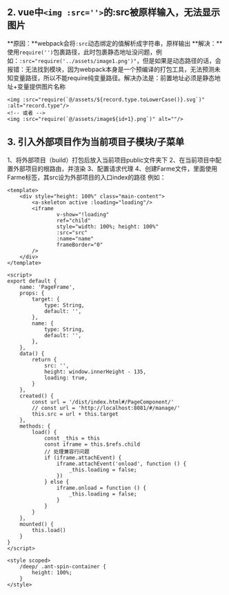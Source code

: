 ## 2. vue中`<img :src=''>`的:src被原样输入，无法显示图片
**原因：**webpack会将`:src`动态绑定的值解析成字符串，原样输出
**解决：**使用`require('')`包裹路径，此时包裹静态地址没问题，例如：`:src="require('../assets/image1.png')"`，但是如果是动态路径的话，会报错：无法找到模块，因为webpack本身是一个预编译的打包工具，无法预测未知变量路径，所以不能require纯变量路径。解决办法是：前置地址必须是静态地址+变量提供图片名称
```
<img :src="require(`@/assets/${record.type.toLowerCase()}.svg`)" :alt="record.type"/>
<!-- 或者 -->
<img :src="require(`@/assets/image${id+1}.png`)" alt=""/>
```
## 3. 引入外部项目作为当前项目子模块/子菜单
1、将外部项目（build）打包后放入当前项目public文件夹下
2、在当前项目中配置外部项目的根路由，并渲染
3、配置请求代理
4、创建Farme文件，里面使用Farme标签，其src设为外部项目的入口index的路径
例如：
```
<template>
    <div style="height: 100%" class="main-content">
        <a-skeleton active :loading="loading"/>
        <iframe
                v-show="!loading"
                ref="child"
                style="width: 100%; height: 100%"
                :src="src"
                :name="name"
                frameBorder="0"
        />
    </div>
</template>

<script>
export default {
    name: 'PageFrame',
    props: {
        target: {
            type: String,
            default: '',
        },
        name: {
            type: String,
            default: '',
        },
    },
    data() {
        return {
            src: '',
            height: window.innerHeight - 135,
            loading: true,
        }
    },
    created() {
        const url = '/dist/index.html#/PageComponent/'
        // const url = 'http://localhost:8081/#/manage/'
        this.src = url + this.target
    },
    methods: {
        load() {
            const _this = this
            const iframe = this.$refs.child
            // 处理兼容行问题
            if (iframe.attachEvent) {
                iframe.attachEvent('onload', function () {
                    _this.loading = false;
                })
            } else {
                iframe.onload = function () {
                    _this.loading = false;
                }
            }
        }
    },
    mounted() {
        this.load()
    }
}
</script>

<style scoped>
    /deep/ .ant-spin-container {
        height: 100%;
    }
</style>

```
